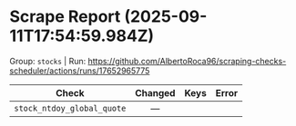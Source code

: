 # Scrape Report (2025-09-11T17:54:59.984Z)

Group: `stocks`  |  Run: https://github.com/AlbertoRoca96/scraping-checks-scheduler/actions/runs/17652965775

| Check | Changed | Keys | Error |
|---|:---:|:--|:--|
| `stock_ntdoy_global_quote` | — |  |  |
